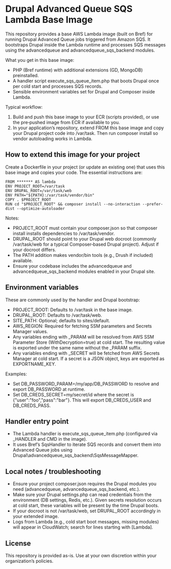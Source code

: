 # Drupal Advanced Queue SQS Lambda Base Image

This repository provides a base AWS Lambda image (built on Bref) for running Drupal Advanced Queue jobs triggered from Amazon SQS. It bootstraps Drupal inside the Lambda runtime and processes SQS messages using the advancedqueue and advancedqueue_sqs_backend modules.

What you get in this base image:
- PHP (Bref runtime) with additional extensions (GD, MongoDB) preinstalled.
- A handler script execute_sqs_queue_item.php that boots Drupal once per cold start and processes SQS records.
- Sensible environment variables set for Drupal and Composer inside Lambda.

Typical workflow:
1) Build and push this base image to your ECR (scripts provided), or use the pre‑pushed image from ECR if available to you.
2) In your application’s repository, extend FROM this base image and copy your Drupal project code into /var/task. Then run composer install so vendor autoloading works in Lambda.

## How to extend this image for your project

Create a Dockerfile in your project (or update an existing one) that uses this base image and copies your code. The essential instructions are:

```
FROM ******* AS lambda
ENV PROJECT_ROOT=/var/task
ENV DRUPAL_ROOT=/var/task/web
ENV PATH="${PATH}:/var/task/vendor/bin"
COPY . $PROJECT_ROOT
RUN cd "$PROJECT_ROOT" && composer install --no-interaction --prefer-dist --optimize-autoloader
```

Notes:
- PROJECT_ROOT must contain your composer.json so that composer install installs dependencies to /var/task/vendor.
- DRUPAL_ROOT should point to your Drupal web docroot (commonly /var/task/web for a typical Composer‑based Drupal project). Adjust if your docroot differs.
- The PATH addition makes vendor/bin tools (e.g., Drush if included) available.
- Ensure your codebase includes the advancedqueue and advancedqueue_sqs_backend modules enabled in your Drupal site.

## Environment variables
These are commonly used by the handler and Drupal bootstrap:
- PROJECT_ROOT: Defaults to /var/task in the base image.
- DRUPAL_ROOT: Defaults to /var/task/web.
- SITE_PATH: Optional; defaults to sites/default.
- AWS_REGION: Required for fetching SSM parameters and Secrets Manager values.
- Any variables ending with _PARAM will be resolved from AWS SSM Parameter Store (WithDecryption=true) at cold start. The resulting value is exported under the same name without the _PARAM suffix.
- Any variables ending with _SECRET will be fetched from AWS Secrets Manager at cold start. If a secret is a JSON object, keys are exported as EXPORTNAME_KEY.

Examples:
- Set DB_PASSWORD_PARAM=/my/app/DB_PASSWORD to resolve and export DB_PASSWORD at runtime.
- Set DB_CREDS_SECRET=my/secret/id where the secret is {"user":"foo","pass":"bar"}. This will export DB_CREDS_USER and DB_CREDS_PASS.

## Handler entry point
- The Lambda handler is execute_sqs_queue_item.php (configured via _HANDLER and CMD in the image).
- It uses Bref’s SqsHandler to iterate SQS records and convert them into Advanced Queue jobs using Drupal\advancedqueue_sqs_backend\SqsMessageMapper.

## Local notes / troubleshooting
- Ensure your project composer.json requires the Drupal modules you need (advancedqueue, advancedqueue_sqs_backend, etc.).
- Make sure your Drupal settings.php can read credentials from the environment (DB settings, Redis, etc.). Given secrets resolution occurs at cold start, these variables will be present by the time Drupal boots.
- If your docroot is not /var/task/web, set DRUPAL_ROOT accordingly in your extended image.
- Logs from Lambda (e.g., cold start boot messages, missing modules) will appear in CloudWatch; search for lines starting with [Lambda].

## License
This repository is provided as-is. Use at your own discretion within your organization’s policies.

